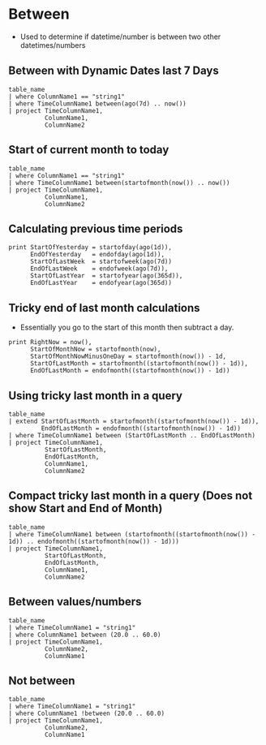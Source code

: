 # Between

- Used to determine if datetime/number is between two other datetimes/numbers

## Between with Dynamic Dates last 7 Days

```KQL
table_name
| where ColumnName1 == "string1"
| where TimeColumnName1 between(ago(7d) .. now())
| project TimeColumnName1,
          ColumnName1,
          ColumnName2
```

## Start of current month to today

```KQL
table_name
| where ColumnName1 == "string1"
| where TimeColumnName1 between(startofmonth(now()) .. now())
| project TimeColumnName1,
          ColumnName1,
          ColumnName2
```

## Calculating previous time periods

```KQL
print StartOfYesterday = startofday(ago(1d)),
      EndOfYesterday   = endofday(ago(1d)),
      StartOfLastWeek  = startofweek(ago(7d))
      EndOfLastWeek    = endofweek(ago(7d)),
      StartOfLastYear  = startofyear(ago(365d)),
      EndOfLastYear    = endofyear(ago(365d))
```

## Tricky end of last month calculations

- Essentially you go to the start of this month then subtract a day.

```KQL
print RightNow = now(),
      StartOfMonthNow = startofmonth(now),
      StartOfMonthNowMinusOneDay = startofmonth(now()) - 1d,
      StartOfLastMonth = startofmonth((startofmonth(now()) - 1d)),
      EndOfLastMonth = endofmonth((startofmonth(now()) - 1d))
```

## Using tricky last month in a query

```KQL
table_name
| extend StartOfLastMonth = startofmonth((startofmonth(now()) - 1d)),
         EndOfLastMonth = endofmonth((startofmonth(now()) - 1d))
| where TimeColumnName1 between (StartOfLastMonth .. EndOfLastMonth)
| project TimeColumnName1,
          StartOfLastMonth,
          EndOfLastMonth,
          ColumnName1,
          ColumnName2
```

## Compact tricky last month in a query (Does not show Start and End of Month)

```KQL
table_name
| where TimeColumnName1 between (startofmonth((startofmonth(now()) - 1d)) .. endofmonth((startofmonth(now()) - 1d)))
| project TimeColumnName1,
          StartOfLastMonth,
          EndOfLastMonth,
          ColumnName1,
          ColumnName2
```

## Between values/numbers

```KQL
table_name
| where TimeColumnName1 = "string1"
| where ColumnName1 between (20.0 .. 60.0)
| project TimeColumnName1,
          ColumnName2,
          ColumnName1
```

## Not between

```KQL
table_name
| where TimeColumnName1 = "string1"
| where ColumnName1 !between (20.0 .. 60.0)
| project TimeColumnName1,
          ColumnName2,
          ColumnName1
```
